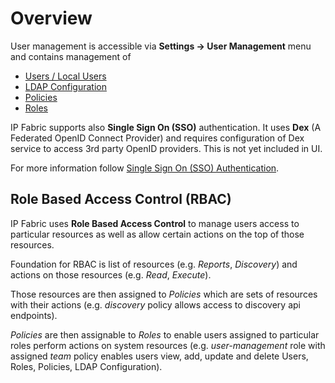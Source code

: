 # Overview

User management is accessible via **Settings → User Management** menu and contains management of

- [Users / Local Users](users.md)
- [LDAP Configuration](ldap.md)
- [Policies](policies.md)
- [Roles](roles.md)

IP Fabric supports also **Single Sign On (SSO)** authentication. It uses **Dex** (A Federated OpenID Connect Provider) and requires configuration of Dex service to access 3rd party OpenID providers. This is not yet included in UI.

For more information follow [Single Sign On (SSO) Authentication](sso.md).

## Role Based Access Control (RBAC)

IP Fabric uses **Role Based Access Control** to manage users access to particular resources as well as allow certain actions on the top of those resources.

Foundation for RBAC is list of resources (e.g. *Reports*, *Discovery*) and actions on those resources (e.g. *Read*, *Execute*).

Those resources are then assigned to *Policies* which are sets of resources with their actions (e.g. *discovery* policy allows access to discovery api endpoints).

*Policies* are then assignable to *Roles* to enable users assigned to particular roles perform actions on system resources (e.g. *user-management* role with assigned *team* policy enables users view, add, update and delete Users, Roles, Policies, LDAP Configuration).
